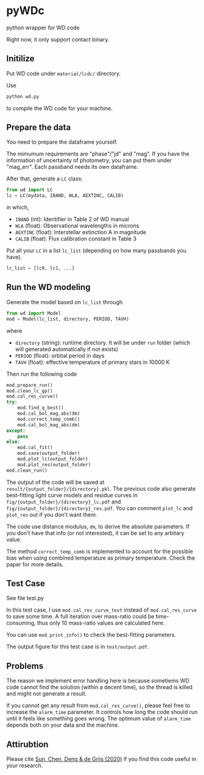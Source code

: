 # pyWDc
python wrapper for WD code

Right now, it only support contact binary.

## Initilize
Put WD code under `material/lcdc/` directory.

Use
```python
python wd.py
```
to compile the WD code for your machine.

## Prepare the data
You need to prepare the dataframe yourself. 

The mimumum requirements are "phase"/"jd" and "mag". If you have the information of uncertainty of photometry, you can put them under "mag_err". Each passband needs its own dataframe.

After that, generate a `LC` class:
```python
from wd import LC
lc = LC(mydata, IBAND, WLA, AEXTINC, CALIB)
```
in which,
- `IBAND` (int): Identifier in Table 2 of WD manual
- `WLA` (float): Observational wavelengths in microns
- `AEXTINC` (float): Interstellar extinction A in magnitude
- `CALIB` (float): Flux calibration constant in Table 3

Put all your `LC` in a list `lc_list` (depending on how many passbands you have).
```python
lc_list = [lc0, lc1, ...]
```

## Run the WD modeling
Generate the model based on `lc_list` through
```python
from wd import Model
mod = Model(lc_list, directory, PERIOD, TAVH)
```
where
- `directory` (string): runtime directory. It will be under `run` folder (which will generated automatically if not exists)
- `PERIOD` (float): orbital period in days
- `TAVH` (float): effective temperature of primary stars in 10000 K

Then run the following code
```python
mod.prepare_run()
mod.clean_lc_gp()
mod.cal_res_curve()
try:
    mod.find_q_best()
    mod.cal_bol_mag_abs(dm)
    mod.correct_temp_comb()
    mod.cal_bol_mag_abs(dm)
except:
    pass
else:
    mod.cal_fit()
    mod.save(output_folder)
    mod.plot_lc(output_folder)
    mod.plot_res(output_folder)
mod.clean_run()
```

The output of the code will be saved at `result/{output_folder}/{directory}.pkl`. The previous code also generate best-fitting light curve models and residue curves in `fig/{output_folder}/{directory}_lc.pdf` and `fig/{output_folder}/{directory}_res.pdf`. You can comment `plot_lc` and `plot_res` out if you don't want them.

The code use distance modulus, `dm`, to derive the absolute parameters. If you don't have that info (or not interested), it can be set to any arbitary value. 

The method `correct_temp_comb` is implemented to account for the possible bias when using combined temperature as primary temperature. Check the paper for more details.


## Test Case

See file test.py

In this test case, I use `mod.cal_res_curve_test` instead of `mod.cal_res_curve` to save some time. A full iteration over mass-ratio could be time-consuming, thus only 10 mass-ratio values are calculated here.

You can use `mod.print_info()` to check the best-fitting parameters.

The output figure for this test case is in `test/output.pdf`.


## Problems

The reason we implement error handling here is because sometiems WD code cannot find the solution (within a decent time), so the thread is killed and might not generate a result.

If you cannot get any result from `mod.cal_res_curve()`, please feel free to increase the `alarm_time` parameter. It controls how long the code should run until it feels like something goes wrong. The optimum value of `alarm_time` depends both on your data and the machine.

## Attirubtion
Please cite [Sun, Chen, Deng & de Grijs (2020)](https://iopscience.iop.org/article/10.3847/1538-4365/ab7894) if you find this code useful in your research.
